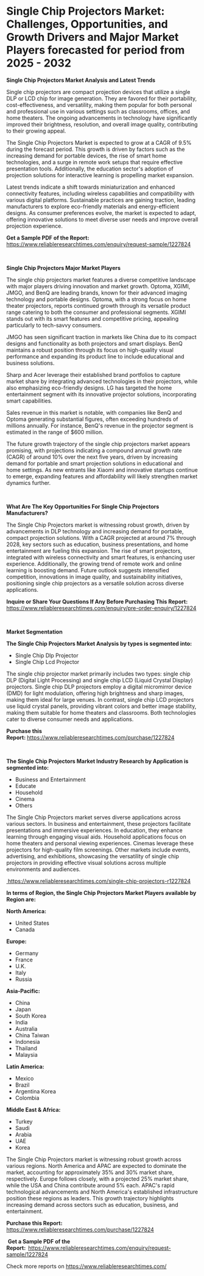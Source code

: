 <p><h1>Single Chip Projectors Market: Challenges, Opportunities, and Growth Drivers and Major Market Players forecasted for period from 2025 - 2032</h1></p><p><strong>Single Chip Projectors Market Analysis and Latest Trends</strong></p>
<p><p>Single chip projectors are compact projection devices that utilize a single DLP or LCD chip for image generation. They are favored for their portability, cost-effectiveness, and versatility, making them popular for both personal and professional use in various settings such as classrooms, offices, and home theaters. The ongoing advancements in technology have significantly improved their brightness, resolution, and overall image quality, contributing to their growing appeal.</p><p>The Single Chip Projectors Market is expected to grow at a CAGR of 9.5% during the forecast period. This growth is driven by factors such as the increasing demand for portable devices, the rise of smart home technologies, and a surge in remote work setups that require effective presentation tools. Additionally, the education sector's adoption of projection solutions for interactive learning is propelling market expansion.</p><p>Latest trends indicate a shift towards miniaturization and enhanced connectivity features, including wireless capabilities and compatibility with various digital platforms. Sustainable practices are gaining traction, leading manufacturers to explore eco-friendly materials and energy-efficient designs. As consumer preferences evolve, the market is expected to adapt, offering innovative solutions to meet diverse user needs and improve overall projection experience.</p></p>
<p><strong>Get a Sample PDF of the Report:&nbsp;</strong> <a href="https://www.reliableresearchtimes.com/enquiry/request-sample/1227824?utm_campaign=3033&utm_medium=2&utm_source=Github&utm_content=ia&utm_term=05042025&utm_id=single-chip-projectors">https://www.reliableresearchtimes.com/enquiry/request-sample/1227824</a></p>
<p>&nbsp;</p>
<p><strong>Single Chip Projectors Major Market Players</strong></p>
<p><p>The single chip projectors market features a diverse competitive landscape with major players driving innovation and market growth. Optoma, XGIMI, JMGO, and BenQ are leading brands, known for their advanced imaging technology and portable designs. Optoma, with a strong focus on home theater projectors, reports continued growth through its versatile product range catering to both the consumer and professional segments. XGIMI stands out with its smart features and competitive pricing, appealing particularly to tech-savvy consumers.</p><p>JMGO has seen significant traction in markets like China due to its compact designs and functionality as both projectors and smart displays. BenQ maintains a robust position through its focus on high-quality visual performance and expanding its product line to include educational and business solutions. </p><p>Sharp and Acer leverage their established brand portfolios to capture market share by integrating advanced technologies in their projectors, while also emphasizing eco-friendly designs. LG has targeted the home entertainment segment with its innovative projector solutions, incorporating smart capabilities.</p><p>Sales revenue in this market is notable, with companies like BenQ and Optoma generating substantial figures, often exceeding hundreds of millions annually. For instance, BenQ's revenue in the projector segment is estimated in the range of $600 million. </p><p>The future growth trajectory of the single chip projectors market appears promising, with projections indicating a compound annual growth rate (CAGR) of around 10% over the next five years, driven by increasing demand for portable and smart projection solutions in educational and home settings. As new entrants like Xiaomi and innovative startups continue to emerge, expanding features and affordability will likely strengthen market dynamics further.</p></p>
<p>&nbsp;</p>
<p><strong>What Are The Key Opportunities For Single Chip Projectors Manufacturers?</strong></p>
<p><p>The Single Chip Projectors market is witnessing robust growth, driven by advancements in DLP technology and increasing demand for portable, compact projection solutions. With a CAGR projected at around 7% through 2028, key sectors such as education, business presentations, and home entertainment are fueling this expansion. The rise of smart projectors, integrated with wireless connectivity and smart features, is enhancing user experience. Additionally, the growing trend of remote work and online learning is boosting demand. Future outlook suggests intensified competition, innovations in image quality, and sustainability initiatives, positioning single chip projectors as a versatile solution across diverse applications.</p></p>
<p><strong>Inquire or Share Your Questions If Any Before Purchasing This Report:</strong> <a href="https://www.reliableresearchtimes.com/enquiry/pre-order-enquiry/1227824?utm_campaign=3033&utm_medium=2&utm_source=Github&utm_content=ia&utm_term=05042025&utm_id=single-chip-projectors">https://www.reliableresearchtimes.com/enquiry/pre-order-enquiry/1227824</a></p>
<p>&nbsp;</p>
<p><strong>Market Segmentation</strong></p>
<p><strong>The Single Chip Projectors Market Analysis by types is segmented into:</strong></p>
<p><ul><li>Single Chip Dlp Projector</li><li>Single Chip Lcd Projector</li></ul></p>
<p><p>The single chip projector market primarily includes two types: single chip DLP (Digital Light Processing) and single chip LCD (Liquid Crystal Display) projectors. Single chip DLP projectors employ a digital micromirror device (DMD) for light modulation, offering high brightness and sharp images, making them ideal for large venues. In contrast, single chip LCD projectors use liquid crystal panels, providing vibrant colors and better image stability, making them suitable for home theaters and classrooms. Both technologies cater to diverse consumer needs and applications.</p></p>
<p><strong>Purchase this Report:&nbsp;</strong><a href="https://www.reliableresearchtimes.com/purchase/1227824?utm_campaign=3033&utm_medium=2&utm_source=Github&utm_content=ia&utm_term=05042025&utm_id=single-chip-projectors">https://www.reliableresearchtimes.com/purchase/1227824</a></p>
<p>&nbsp;</p>
<p><strong>The Single Chip Projectors Market Industry Research by Application is segmented into:</strong></p>
<p><ul><li>Business and Entertainment</li><li>Educate</li><li>Household</li><li>Cinema</li><li>Others</li></ul></p>
<p><p>The Single Chip Projectors market serves diverse applications across various sectors. In business and entertainment, these projectors facilitate presentations and immersive experiences. In education, they enhance learning through engaging visual aids. Household applications focus on home theaters and personal viewing experiences. Cinemas leverage these projectors for high-quality film screenings. Other markets include events, advertising, and exhibitions, showcasing the versatility of single chip projectors in providing effective visual solutions across multiple environments and audiences.</p></p>
<p><a href="https://www.reliableresearchtimes.com/single-chip-projectors-r1227824?utm_campaign=3033&utm_medium=2&utm_source=Github&utm_content=ia&utm_term=05042025&utm_id=single-chip-projectors">&nbsp;https://www.reliableresearchtimes.com/single-chip-projectors-r1227824</a></p>
<p><strong>In terms of Region, the Single Chip Projectors Market Players available by Region are:</strong></p>
<p>
    <p> <strong> North America: </strong>
        <ul>
            <li>United States</li>
            <li>Canada</li>
        </ul>
        </p> 
    <p> <strong> Europe: </strong>
        <ul>
            <li>Germany</li>
            <li>France</li>
            <li>U.K.</li>
            <li>Italy</li>
            <li>Russia</li>
        </ul>
        </p> 
    <p> <strong> Asia-Pacific: </strong>
        <ul>
            <li>China</li>
            <li>Japan</li>
            <li>South Korea</li>
            <li>India</li>
            <li>Australia</li>
            <li>China Taiwan</li>
            <li>Indonesia</li>
            <li>Thailand</li>
            <li>Malaysia</li>
        </ul>
        </p> 
    <p> <strong> Latin America: </strong>
        <ul>
            <li>Mexico</li>
            <li>Brazil</li>
            <li>Argentina Korea</li>
            <li>Colombia</li>
        </ul>
        </p> 
    <p> <strong> Middle East & Africa: </strong>
        <ul>
            <li>Turkey</li>
            <li>Saudi</li>
            <li>Arabia</li>
            <li>UAE</li>
            <li>Korea</li>
        </ul>
    </p>
    </p>
<p><p>The Single Chip Projectors market is witnessing robust growth across various regions. North America and APAC are expected to dominate the market, accounting for approximately 35% and 30% market share, respectively. Europe follows closely, with a projected 25% market share, while the USA and China contribute around 5% each. APAC's rapid technological advancements and North America's established infrastructure position these regions as leaders. This growth trajectory highlights increasing demand across sectors such as education, business, and entertainment.</p></p>
<p><strong>Purchase this Report: </strong><a href="https://www.reliableresearchtimes.com/purchase/1227824?utm_campaign=3033&utm_medium=2&utm_source=Github&utm_content=ia&utm_term=05042025&utm_id=single-chip-projectors">https://www.reliableresearchtimes.com/purchase/1227824</a></p>
<p>&nbsp;<strong>Get a Sample PDF of the Report:&nbsp;&nbsp;</strong><a href="https://www.reliableresearchtimes.com/enquiry/request-sample/1227824?utm_campaign=3033&utm_medium=2&utm_source=Github&utm_content=ia&utm_term=05042025&utm_id=single-chip-projectors">https://www.reliableresearchtimes.com/enquiry/request-sample/1227824</a></p>
<p><strong></strong></p>
<p>Check more reports on <a href="https://www.reliableresearchtimes.com/?utm_campaign=3033&utm_medium=2&utm_source=Github&utm_content=ia&utm_term=05042025&utm_id=single-chip-projectors">https://www.reliableresearchtimes.com/</a></p>